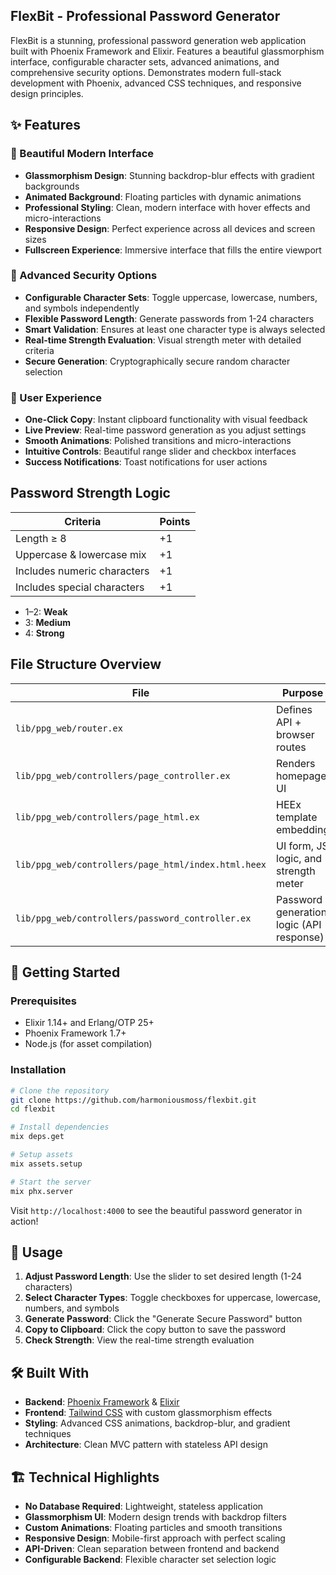 ## FlexBit - Professional Password Generator

FlexBit is a stunning, professional password generation web application built with Phoenix Framework and Elixir. Features a beautiful glassmorphism interface, configurable character sets, advanced animations, and comprehensive security options. Demonstrates modern full-stack development with Phoenix, advanced CSS techniques, and responsive design principles.

## ✨ Features

### 🎨 Beautiful Modern Interface
- **Glassmorphism Design**: Stunning backdrop-blur effects with gradient backgrounds
- **Animated Background**: Floating particles with dynamic animations
- **Professional Styling**: Clean, modern interface with hover effects and micro-interactions
- **Responsive Design**: Perfect experience across all devices and screen sizes
- **Fullscreen Experience**: Immersive interface that fills the entire viewport

### 🔐 Advanced Security Options
- **Configurable Character Sets**: Toggle uppercase, lowercase, numbers, and symbols independently
- **Flexible Password Length**: Generate passwords from 1-24 characters
- **Smart Validation**: Ensures at least one character type is always selected
- **Real-time Strength Evaluation**: Visual strength meter with detailed criteria
- **Secure Generation**: Cryptographically secure random character selection

### 🚀 User Experience
- **One-Click Copy**: Instant clipboard functionality with visual feedback
- **Live Preview**: Real-time password generation as you adjust settings
- **Smooth Animations**: Polished transitions and micro-interactions
- **Intuitive Controls**: Beautiful range slider and checkbox interfaces
- **Success Notifications**: Toast notifications for user actions

## Password Strength Logic

| Criteria                    | Points |
| --------------------------- | ------ |
| Length ≥ 8                  | +1     |
| Uppercase & lowercase mix   | +1     |
| Includes numeric characters | +1     |
| Includes special characters | +1     |

* 1–2: **Weak**
* 3: **Medium**
* 4: **Strong**

## File Structure Overview

| File                                                | Purpose                                  |
| --------------------------------------------------- | ---------------------------------------- |
| `lib/ppg_web/router.ex`                             | Defines API + browser routes             |
| `lib/ppg_web/controllers/page_controller.ex`        | Renders homepage UI                      |
| `lib/ppg_web/controllers/page_html.ex`              | HEEx template embedding                  |
| `lib/ppg_web/controllers/page_html/index.html.heex` | UI form, JS logic, and strength meter    |
| `lib/ppg_web/controllers/password_controller.ex`    | Password generation logic (API response) |


## 🚀 Getting Started

### Prerequisites
- Elixir 1.14+ and Erlang/OTP 25+
- Phoenix Framework 1.7+
- Node.js (for asset compilation)

### Installation
```bash
# Clone the repository
git clone https://github.com/harmoniousmoss/flexbit.git
cd flexbit

# Install dependencies
mix deps.get

# Setup assets
mix assets.setup

# Start the server
mix phx.server
```

Visit `http://localhost:4000` to see the beautiful password generator in action!

## 🎯 Usage

1. **Adjust Password Length**: Use the slider to set desired length (1-24 characters)
2. **Select Character Types**: Toggle checkboxes for uppercase, lowercase, numbers, and symbols
3. **Generate Password**: Click the "Generate Secure Password" button
4. **Copy to Clipboard**: Click the copy button to save the password
5. **Check Strength**: View the real-time strength evaluation

## 🛠️ Built With

* **Backend**: [Phoenix Framework](https://phoenixframework.org/) & [Elixir](https://elixir-lang.org/)
* **Frontend**: [Tailwind CSS](https://tailwindcss.com/) with custom glassmorphism effects
* **Styling**: Advanced CSS animations, backdrop-blur, and gradient techniques
* **Architecture**: Clean MVC pattern with stateless API design

## 🏗️ Technical Highlights

- **No Database Required**: Lightweight, stateless application
- **Glassmorphism UI**: Modern design trends with backdrop filters
- **Custom Animations**: Floating particles and smooth transitions
- **Responsive Design**: Mobile-first approach with perfect scaling
- **API-Driven**: Clean separation between frontend and backend
- **Configurable Backend**: Flexible character set selection logic

